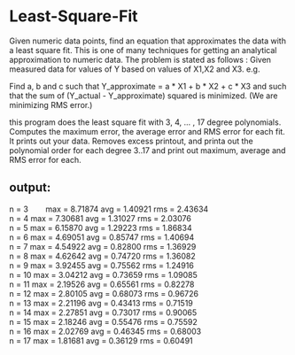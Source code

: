 # Least-Square-Fit
Given numeric data points, find an equation that approximates the data with a least square fit. This is one of many techniques for getting an analytical approximation to numeric data.
The problem is stated as follows :
   Given measured data for values of Y based on values of X1,X2 and X3. e.g.

  Find a, b and c such that   Y_approximate =  a * X1 + b * X2 + c * X3
  and such that the sum of (Y_actual - Y_approximate) squared is minimized.
  (We are minimizing RMS error.)

this program does the least square fit with 3, 4, ... , 17 degree polynomials. Computes the maximum error, the average error and RMS error for each fit. It prints out your data. Removes excess printout, and printa out the polynomial order for each degree 3..17 and print out maximum, average and RMS error for each.

## output:
n = 3   &nbsp;&nbsp;&nbsp;&nbsp;&nbsp;&nbsp;   max = 8.71874      avg = 1.40921      rms = 2.43634      
n = 4      max = 7.30681      avg = 1.31027      rms = 2.03076      
n = 5      max = 6.15870      avg = 1.29223      rms = 1.86834      
n = 6      max = 4.69051      avg = 0.85747      rms = 1.40694      
n = 7      max = 4.54922      avg = 0.82800      rms = 1.36929      
n = 8      max = 4.62642      avg = 0.74720      rms = 1.36082      
n = 9      max = 3.92455      avg = 0.75562      rms = 1.24916      
n = 10     max = 3.04212      avg = 0.73659      rms = 1.09085      
n = 11     max = 2.19526      avg = 0.65561      rms = 0.82278      
n = 12     max = 2.80105      avg = 0.68073      rms = 0.96726      
n = 13     max = 2.21196      avg = 0.43413      rms = 0.71519      
n = 14     max = 2.27851      avg = 0.73017      rms = 0.90065      
n = 15     max = 2.18246      avg = 0.55476      rms = 0.75592      
n = 16     max = 2.02769      avg = 0.46345      rms = 0.68003      
n = 17     max = 1.81681      avg = 0.36129      rms = 0.60491      
